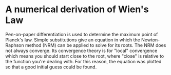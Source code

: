 # A numerical derivation of Wien's Law

Pen-on-paper differentiation is used to determine the maximum point of Planck's law. Simple substitutions give an equation in which the Newton-Raphson method (NRM) can be applied to solve for its roots. The NRM does not always converge. Its convergence theory is for "local" convergence which means you should start close to the root, where "close" is relative to the function you're dealing with. For this reason, the equation was plotted so that a good initial guess could be found. 

